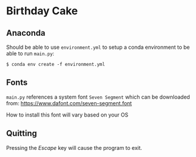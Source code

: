 # Birthday Cake

## Anaconda

Should be able to use `environment.yml` to setup a conda environment to be able to run `main.py`:
```
$ conda env create -f environment.yml
```

## Fonts

`main.py` references a system font `Seven Segment` which can be downloaded from: https://www.dafont.com/seven-segment.font

How to install this font will vary based on your OS

## Quitting

Pressing the *Escape* key will cause the program to exit.